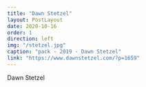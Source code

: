 ```yaml
---
title: "Dawn Stetzel"
layout: PostLayout
date: 2020-10-16
order: 1
direction: left
img: "/stetzel.jpg"
caption: "pack - 2019 - Dawn Stetzel"
link: "https://www.dawnstetzel.com/?p=1659"
---
```


Dawn Stetzel
